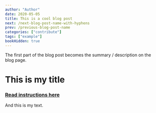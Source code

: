 ```yaml
---
author: "Author"
date: 2020-05-05
title: This is a cool blog post
next: /next-blog-post-name-with-hyphens
prev: /previous-blog-post-name
categories: ["contribute"]
tags: ["example"]
bookHidden: true
---
```


The first part of the blog post becomes the summary / description on the blog page.

# This is my title

### [Read instructions here](/content/docs/contribute/writing-on-the-cogsite.md)

And this is my text.
